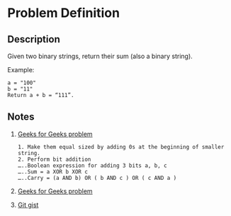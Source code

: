 # Problem Definition

## Description

Given two binary strings, return their sum (also a binary string).

Example:

```plaintext
a = "100"
b = "11"
Return a + b = “111”.
```

## Notes

1. [Geeks for Geeks problem](http://www.geeksforgeeks.org/add-two-bit-strings/)

    ```plaintext
    1. Make them equal sized by adding 0s at the beginning of smaller string.
    2. Perform bit addition
    …..Boolean expression for adding 3 bits a, b, c
    …..Sum = a XOR b XOR c
    …..Carry = (a AND b) OR ( b AND c ) OR ( c AND a )
    ```

1. [Geeks for Geeks problem](http://www.geeksforgeeks.org/program-to-add-two-binary-strings/)
1. [Git gist](https://gist.github.com/anil477/10eefc4a6c686009576e042c0538c51e)